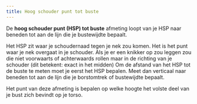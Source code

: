 ```yaml
---
title: Hoog schouder punt tot buste
---
```


De **hoog schouder punt (HSP) tot buste** afmeting loopt van je HSP naar beneden tot aan de lijn die je bustewijdte bepaalt.

Het HSP zit waar je schoudernaad tegen je nek zou komen. Het is het punt waar je nek overgaat in je schouder. Als je er een knikker op zou leggen zou die niet voorwaarts of achterwaards rollen maar in de richting van je schouder (dit betekent: exact in het midden) Om de afstand van het HSP tot de buste te meten moet je eerst het HSP bepalen. Meet dan verticaal naar beneden tot aan de lijn die je borstomtrek of bustewijdte bepaalt.

Het punt van deze afmeting is bepalen op welke hoogte het volste deel van je bust zich bevindt op je torso.